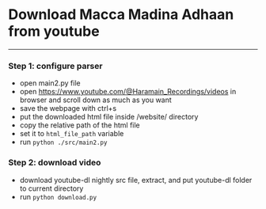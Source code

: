 # Download Macca Madina Adhaan from youtube

---

### Step 1: configure parser
- open main2.py file
- open https://www.youtube.com/@Haramain_Recordings/videos in browser and scroll down as much as you want
- save the webpage with ctrl+s
- put the downloaded html file inside /website/ directory
- copy the relative path of the html file
- set it to `html_file_path` variable
- run `python ./src/main2.py`

### Step 2: download video
- download youtube-dl nightly src file, extract, and put youtube-dl folder to current directory
- run `python download.py`
